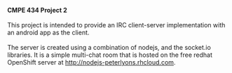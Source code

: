 <strong>CMPE 434 Project 2 </strong>
<br></br>
This project is intended to provide an IRC client-server implementation with an android app as the client.
<br></br>
The server is created using a combination of nodejs, and the socket.io libraries. It is a simple multi-chat room that is hosted on the free redhat OpenShift server at http://nodejs-peterlyons.rhcloud.com. 


